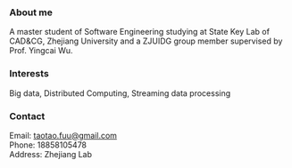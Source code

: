### About me
A master student of Software Engineering studying at State Key Lab of CAD&CG, Zhejiang University and a ZJUIDG group member supervised by Prof. Yingcai Wu.

### Interests
Big data, Distributed Computing, Streaming data processing

### Contact
Email: taotao.fuu@gmail.com  
Phone: 18858105478  
Address: Zhejiang Lab
